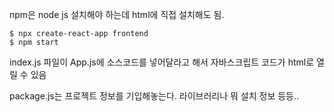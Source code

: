 npm은 node js 설치해야 하는데 html에 직접 설치해도 됨.

```
$ npx create-react-app frontend
$ npm start
```
index.js 파일이 App.js에 소스코드를 넣어달라고 해서 자바스크립트 코드가 html로 열릴 수 있음

package.js는 프로젝트 정보를 기입해놓는다. 라이브러리나 뭐 설치 정보 등등..

